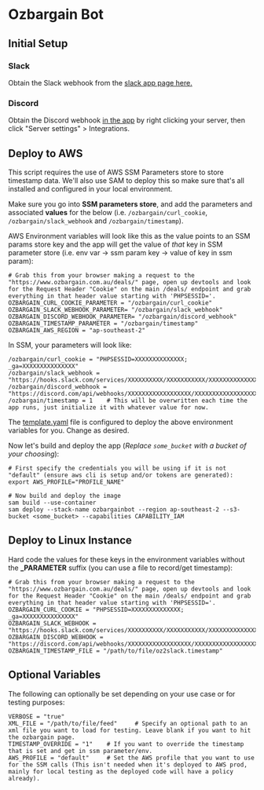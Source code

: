 # Ozbargain Bot

## Initial Setup

### Slack

Obtain the Slack webhook from the [slack app page here.](https://api.slack.com/apps)

### Discord

Obtain the Discord webhook [in the app](https://discord.com/app) by right clicking your server, then click "Server settings" > Integrations.

## Deploy to AWS

This script requires the use of AWS SSM Parameters store to store timestamp data. We'll also use SAM to deploy this so make sure that's all installed and configured in your local environment.

Make sure you go into **SSM parameters store**, and add the parameters and associated **values** for the below (i.e. `/ozbargain/curl_cookie`, `/ozbargain/slack_webhook` and `/ozbargain/timestamp`).

AWS Environment variables will look like this as the value points to an SSM params store key and the app will get the value of *that* key in SSM parameter store (i.e. env var -> ssm param key -> value of key in ssm param):

```shell
# Grab this from your browser making a request to the "https://www.ozbargain.com.au/deals/" page, open up devtools and look for the Request Header "Cookie" on the main /deals/ endpoint and grab everything in that header value starting with 'PHPSESSID='.
OZBARGAIN_CURL_COOKIE_PARAMETER = "/ozbargain/curl_cookie"
OZBARGAIN_SLACK_WEBHOOK_PARAMETER= "/ozbargain/slack_webhook"
OZBARGAIN_DISCORD_WEBHOOK_PARAMETER= "/ozbargain/discord_webhook"
OZBARGAIN_TIMESTAMP_PARAMETER = "/ozbargain/timestamp"
OZBARGAIN_AWS_REGION = "ap-southeast-2"
```

In SSM, your parameters will look like:

```shell
/ozbargain/curl_cookie = "PHPSESSID=XXXXXXXXXXXXXX; _ga=XXXXXXXXXXXXXXX"
/ozbargain/slack_webhook = "https://hooks.slack.com/services/XXXXXXXXXX/XXXXXXXXXXX/XXXXXXXXXXXXXXXXXXXXXXXXXX"
/ozbargain/discord_webhook = "https://discord.com/api/webhooks/XXXXXXXXXXXXXXXXXX/XXXXXXXXXXXXXXXXXXXXXXXXXXXX"
/ozbargain/timestamp = 1    # This will be overwritten each time the app runs, just initialize it with whatever value for now.
```

The [template.yaml](template.yaml) file is configured to deploy the above environment variables for you. Change as desired.

Now let's build and deploy the app (*Replace `some_bucket` with a bucket of your choosing*):

```shell
# First specify the credentials you will be using if it is not "default" (ensure aws cli is setup and/or tokens are generated):
export AWS_PROFILE="PROFILE_NAME"

# Now build and deploy the image
sam build --use-container
sam deploy --stack-name ozbargainbot --region ap-southeast-2 --s3-bucket <some_bucket> --capabilities CAPABILITY_IAM
```

## Deploy to Linux Instance

Hard code the values for these keys in the environment variables without the **_PARAMETER** suffix (you can use a file to record/get timestamp):

```shell
# Grab this from your browser making a request to the "https://www.ozbargain.com.au/deals/" page, open up devtools and look for the Request Header "Cookie" on the main /deals/ endpoint and grab everything in that header value starting with 'PHPSESSID='.
OZBARGAIN_CURL_COOKIE = "PHPSESSID=XXXXXXXXXXXXXX; _ga=XXXXXXXXXXXXXXX"
OZBARGAIN_SLACK_WEBHOOK = "https://hooks.slack.com/services/XXXXXXXXXX/XXXXXXXXXXX/XXXXXXXXXXXXXXXXXXXXXXXXXX"
OZBARGAIN_DISCORD_WEBHOOK = "https://discord.com/api/webhooks/XXXXXXXXXXXXXXXXXX/XXXXXXXXXXXXXXXXXXXXXXXXXXXX"
OZBARGAIN_TIMESTAMP_FILE = "/path/to/file/oz2slack.timestamp"
```

## Optional Variables

The following can optionally be set depending on your use case or for testing purposes:

```shell
VERBOSE = "true"
XML_FILE = "/path/to/file/feed"     # Specify an optional path to an xml file you want to load for testing. Leave blank if you want to hit the ozbargain page.
TIMESTAMP_OVERRIDE = "1"    # If you want to override the timestamp that is set and get in ssm parameter/env.
AWS_PROFILE = "default"     # Set the AWS profile that you want to use for the SSM calls (This isn't needed when it's deployed to AWS prod, mainly for local testing as the deployed code will have a policy already).
```
